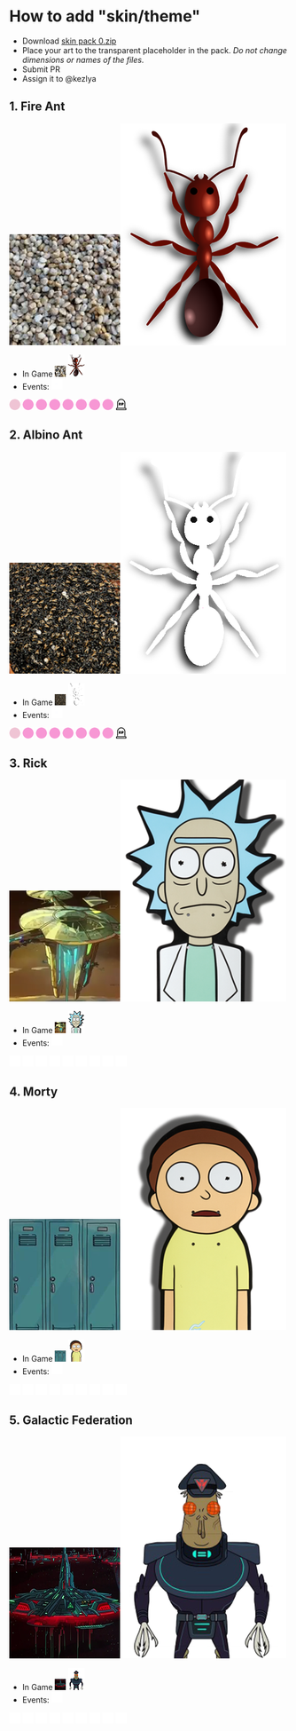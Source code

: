# How to add "skin/theme"
- Download [skin pack 0.zip](./0.zip)
- Place your art to the transparent placeholder in the pack. *Do not change dimensions or names of the files.*
- Submit PR
- Assign it to @kezlya

## 1. Fire Ant

<img src="./1/hiveBig.png"><img src="./1/antBig.png">
- In Game <img src="./1/hive.png"> <img src="./1/ant.png">
- Events: <img src="./1/birth.png">
<img src="./1/noaction.png">
<img src="./1/slow.png">
<img src="./1/badmove.png">
<img src="./1/badload.png">
<img src="./1/badunload.png">
<img src="./1/badeat.png">
<img src="./1/collision.png">
<img src="./1/error.png">
<img src="./1/death.png">


## 2. Albino Ant

<img src="./2/hiveBig.png"><img src="./2/antBig.png">
- In Game <img src="./2/hive.png"> <img src="./2/ant.png">
- Events: <img src="./2/birth.png">
<img src="./2/noaction.png">
<img src="./2/slow.png">
<img src="./2/badmove.png">
<img src="./2/badload.png">
<img src="./2/badunload.png">
<img src="./2/badeat.png">
<img src="./2/collision.png">
<img src="./2/error.png">
<img src="./2/death.png">

## 3. Rick

<img src="./3/hiveBig.png"><img src="./3/antBig.png">
- In Game <img src="./3/hive.png"> <img src="./3/ant.png">
- Events: <img src="./3/birth.png">
<img src="./3/noaction.png">
<img src="./3/slow.png">
<img src="./3/badmove.png">
<img src="./3/badload.png">
<img src="./3/badunload.png">
<img src="./3/badeat.png">
<img src="./3/collision.png">
<img src="./3/error.png">
<img src="./3/death.png">

## 4. Morty

<img src="./4/hiveBig.png"><img src="./4/antBig.png">
- In Game <img src="./4/hive.png"> <img src="./4/ant.png">
- Events: <img src="./4/birth.png">
<img src="./4/noaction.png">
<img src="./4/slow.png">
<img src="./4/badmove.png">
<img src="./4/badload.png">
<img src="./4/badunload.png">
<img src="./4/badeat.png">
<img src="./4/collision.png">
<img src="./4/error.png">
<img src="./4/death.png">


## 5. Galactic Federation

<img src="./5/hiveBig.png"><img src="./5/antBig.png">
- In Game <img src="./5/hive.png"> <img src="./5/ant.png">
- Events: <img src="./5/birth.png">
<img src="./5/noaction.png">
<img src="./5/slow.png">
<img src="./5/badmove.png">
<img src="./5/badload.png">
<img src="./5/badunload.png">
<img src="./5/badeat.png">
<img src="./5/collision.png">
<img src="./5/error.png">
<img src="./5/death.png">
